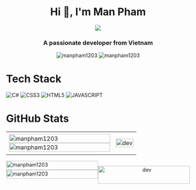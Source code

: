 <h1 align="center">Hi 👋, I'm Man Pham</h1>
<p align="center"><img src="https://img.icons8.com/color/48/000000/vietnam-circular.png"/></p>
<h3 align="center">A passionate developer from Vietnam </h3>
<p align="center"> <img src="https://komarev.com/ghpvc/?username=manpham1203" alt="manpham1203" /> <img src="https://badges.pufler.dev/repos/manpham1203" alt="manpham1203" /> </p>




# Tech Stack
![C#](https://img.shields.io/badge/-c_sharp-903BA7?style=for-the-badge&logo=csharp&logoColor=white)
![CSS3](https://img.shields.io/badge/-css3-1572B6?style=for-the-badge&logo=css3&logoColor=white)
![HTML5](https://img.shields.io/badge/-HTML5-1572B6?style=for-the-badge&logo=HTML5&logoColor=white)
![JAVASCRIPT](https://img.shields.io/badge/-JAVASCRIPT-1572B6?style=for-the-badge&logo=JAVASCRIPT&logoColor=white)


# GitHub Stats
<table style="width:100%; border:none">
  <tr>
    <td style="border:none">
      <img src="https://github-readme-stats.vercel.app/api/top-langs/?username=manpham1203&layout=compact&exclude_repo=github-readme-stats" alt="manpham1203" width="100%"/>
      <img src="https://github-readme-stats.vercel.app/api?username=manpham1203&hide_border=false&include_all_commits=true&count_private=true" alt="manpham1203" width="100%"/>
    </td>
    <td style="border:none">
      <p align="center"> 
        <img src="https://cdn.dribbble.com/users/1059583/screenshots/4171367/coding-freak.gif" alt="dev" width="100%"/>
      </p>
    </td>
  </tr>
</table>

<div style="display:flex; flex-direction:row">
    <div style="width:100%; display:flex;flex-direction:column ">
      <img src="https://github-readme-stats.vercel.app/api/top-langs/?username=manpham1203&layout=compact&exclude_repo=github-readme-stats" alt="manpham1203" width="100%"/>
      <img src="https://github-readme-stats.vercel.app/api?username=manpham1203&hide_border=false&include_all_commits=true&count_private=true" alt="manpham1203" width="100%"/>
    </div>
    <div style="width:100%">
      <p align="center"> 
        <img src="https://cdn.dribbble.com/users/1059583/screenshots/4171367/coding-freak.gif" alt="dev" width="100%"/>
      </p>
    </div>
</div>

